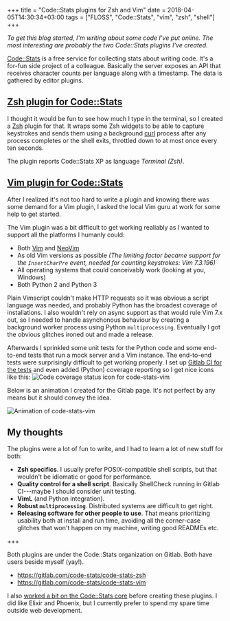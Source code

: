 +++
title = "Code::Stats plugins for Zsh and Vim"
date = 2018-04-05T14:30:34+03:00
tags = ["FLOSS", "Code::Stats", "vim", "zsh", "shell"]
+++

*To get this blog started, I'm writing about some code I've put online. The most interesting are probably the two Code::Stats plugins I've created.*

[Code::Stats](https://codestats.net/) is a free service for collecting stats about writing code. It's a for-fun side project of a colleague. Basically the server exposes an API that receives character counts per language along with a timestamp. The data is gathered by editor plugins.

##  [Zsh plugin for Code::Stats](https://gitlab.com/code-stats/code-stats-zsh)

I thought it would be fun to see how much I type in the terminal, so I created a [Zsh](https://www.zsh.org/) plugin for that. It wraps some Zsh widgets to be able to capture keystrokes and sends them using a background [curl](https://curl.haxx.se/) process after any process completes or the shell exits, throttled down to at most once every ten seconds.

The plugin reports Code::Stats XP as language *Terminal (Zsh)*.

## [Vim plugin for Code::Stats](https://gitlab.com/code-stats/code-stats-vim)

After I realized it's not too hard to write a plugin and knowing there was some demand for a Vim plugin, I asked the local Vim guru at work for some help to get started.

The Vim plugin was a bit difficult to get working realiably as I wanted to support all the platforms I humanly could:

- Both [Vim](https://www.vim.org/) and [NeoVim](https://neovim.io/)
- As old Vim versions as possible *(The limiting factor became support for the `InsertCharPre` event, needed for counting keystrokes: Vim 7.3.196)*
- All operating systems that could conceivably work (looking at you, Windows)
- Both Python 2 and Python 3

Plain Vimscript couldn't make HTTP requests so it was obvious a script language was needed, and probably Python has the broadest coverage of installations. I also wouldn't rely on async support as that would rule Vim 7.x out, so I needed to handle asynchonous behaviour by creating a background worker process using Python `multiprocessing`. Eventually I got the obvious glitches ironed out and made a release.

Afterwards I sprinkled some unit tests for the Python code and some end-to-end tests that run a mock server and a Vim instance. The end-to-end tests were surprisingly difficult to get working properly. I set up [Gitlab CI for the tests](https://gitlab.com/code-stats/code-stats-vim/pipelines) and even added (Python) coverage reporting so I get nice icons like this: ![Code coverage status icon for code-stats-vim](https://gitlab.com/code-stats/code-stats-vim/badges/master/coverage.svg)

Below is an animation I created for the Gitlab page. It's not perfect by any means but it should convey the idea.

![Animation of code-stats-vim](https://thumbs.gfycat.com/HastyAnxiousBlackfootedferret-size_restricted.gif)

## My thoughts

The plugins were a lot of fun to write, and I had to learn a lot of new stuff for both:

- **Zsh specifics**. I usually prefer POSIX-compatible shell scripts, but that wouldn't be idiomatic or good for performance.
- **Quality control for a shell script**. Basically ShellCheck running in Gitlab CI---maybe I should consider unit testing.
- **VimL** (and Python integration).
- **Robust `multiprocessing`**. Distributed systems are difficult to get right.
- **Releasing software for other people to use**. That means prioritizing usability both at install and run time, avoiding all the corner-case glitches that won't happen on my machine, writing good READMEs etc.

+++

Both plugins are under the Code::Stats organization on Gitlab. Both have users beside myself (yay!).

- https://gitlab.com/code-stats/code-stats-zsh
- https://gitlab.com/code-stats/code-stats-vim

I also [worked a bit on the Code::Stats core](https://gitlab.com/code-stats/code-stats/commit/cd7b716c4d3aa7ba08133988e5e4acc041be3cba) before creating these plugins. I did like Elixir and Phoenix, but I currently prefer to spend my spare time outside web development.
